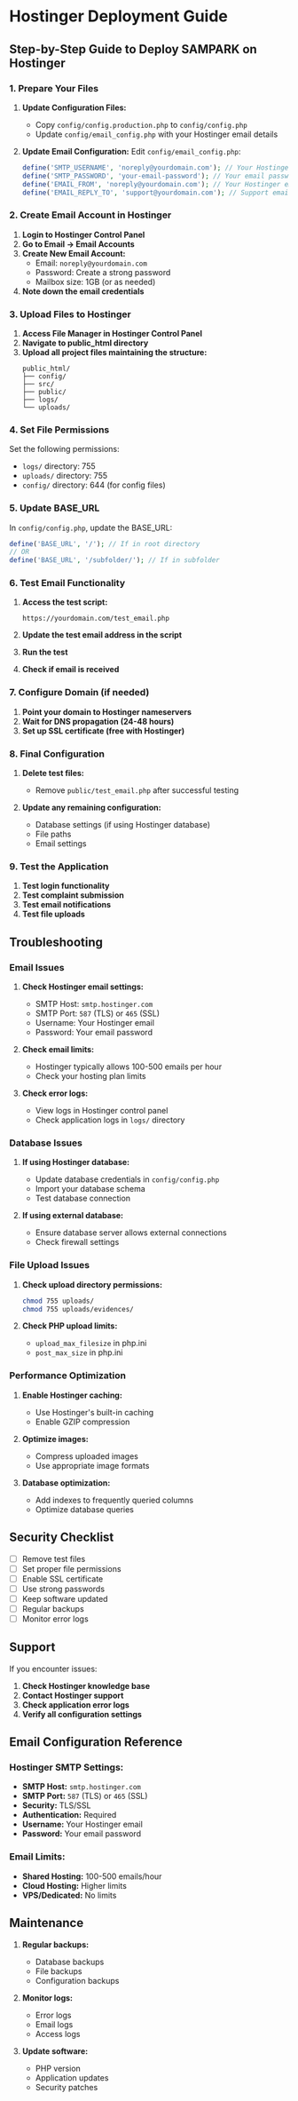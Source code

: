 # Hostinger Deployment Guide

## Step-by-Step Guide to Deploy SAMPARK on Hostinger

### 1. Prepare Your Files

1. **Update Configuration Files:**
   - Copy `config/config.production.php` to `config/config.php`
   - Update `config/email_config.php` with your Hostinger email details

2. **Update Email Configuration:**
   Edit `config/email_config.php`:
   ```php
   define('SMTP_USERNAME', 'noreply@yourdomain.com'); // Your Hostinger email
   define('SMTP_PASSWORD', 'your-email-password'); // Your email password
   define('EMAIL_FROM', 'noreply@yourdomain.com'); // Your Hostinger email
   define('EMAIL_REPLY_TO', 'support@yourdomain.com'); // Support email
   ```

### 2. Create Email Account in Hostinger

1. **Login to Hostinger Control Panel**
2. **Go to Email → Email Accounts**
3. **Create New Email Account:**
   - Email: `noreply@yourdomain.com`
   - Password: Create a strong password
   - Mailbox size: 1GB (or as needed)
4. **Note down the email credentials**

### 3. Upload Files to Hostinger

1. **Access File Manager in Hostinger Control Panel**
2. **Navigate to public_html directory**
3. **Upload all project files maintaining the structure:**
   ```
   public_html/
   ├── config/
   ├── src/
   ├── public/
   ├── logs/
   └── uploads/
   ```

### 4. Set File Permissions

Set the following permissions:
- `logs/` directory: 755
- `uploads/` directory: 755
- `config/` directory: 644 (for config files)

### 5. Update BASE_URL

In `config/config.php`, update the BASE_URL:
```php
define('BASE_URL', '/'); // If in root directory
// OR
define('BASE_URL', '/subfolder/'); // If in subfolder
```

### 6. Test Email Functionality

1. **Access the test script:**
   ```
   https://yourdomain.com/test_email.php
   ```

2. **Update the test email address in the script**
3. **Run the test**
4. **Check if email is received**

### 7. Configure Domain (if needed)

1. **Point your domain to Hostinger nameservers**
2. **Wait for DNS propagation (24-48 hours)**
3. **Set up SSL certificate (free with Hostinger)**

### 8. Final Configuration

1. **Delete test files:**
   - Remove `public/test_email.php` after successful testing

2. **Update any remaining configuration:**
   - Database settings (if using Hostinger database)
   - File paths
   - Email settings

### 9. Test the Application

1. **Test login functionality**
2. **Test complaint submission**
3. **Test email notifications**
4. **Test file uploads**

## Troubleshooting

### Email Issues

1. **Check Hostinger email settings:**
   - SMTP Host: `smtp.hostinger.com`
   - SMTP Port: `587` (TLS) or `465` (SSL)
   - Username: Your Hostinger email
   - Password: Your email password

2. **Check email limits:**
   - Hostinger typically allows 100-500 emails per hour
   - Check your hosting plan limits

3. **Check error logs:**
   - View logs in Hostinger control panel
   - Check application logs in `logs/` directory

### Database Issues

1. **If using Hostinger database:**
   - Update database credentials in `config/config.php`
   - Import your database schema
   - Test database connection

2. **If using external database:**
   - Ensure database server allows external connections
   - Check firewall settings

### File Upload Issues

1. **Check upload directory permissions:**
   ```bash
   chmod 755 uploads/
   chmod 755 uploads/evidences/
   ```

2. **Check PHP upload limits:**
   - `upload_max_filesize` in php.ini
   - `post_max_size` in php.ini

### Performance Optimization

1. **Enable Hostinger caching:**
   - Use Hostinger's built-in caching
   - Enable GZIP compression

2. **Optimize images:**
   - Compress uploaded images
   - Use appropriate image formats

3. **Database optimization:**
   - Add indexes to frequently queried columns
   - Optimize database queries

## Security Checklist

- [ ] Remove test files
- [ ] Set proper file permissions
- [ ] Enable SSL certificate
- [ ] Use strong passwords
- [ ] Keep software updated
- [ ] Regular backups
- [ ] Monitor error logs

## Support

If you encounter issues:

1. **Check Hostinger knowledge base**
2. **Contact Hostinger support**
3. **Check application error logs**
4. **Verify all configuration settings**

## Email Configuration Reference

### Hostinger SMTP Settings:
- **SMTP Host:** `smtp.hostinger.com`
- **SMTP Port:** `587` (TLS) or `465` (SSL)
- **Security:** TLS/SSL
- **Authentication:** Required
- **Username:** Your Hostinger email
- **Password:** Your email password

### Email Limits:
- **Shared Hosting:** 100-500 emails/hour
- **Cloud Hosting:** Higher limits
- **VPS/Dedicated:** No limits

## Maintenance

1. **Regular backups:**
   - Database backups
   - File backups
   - Configuration backups

2. **Monitor logs:**
   - Error logs
   - Email logs
   - Access logs

3. **Update software:**
   - PHP version
   - Application updates
   - Security patches
